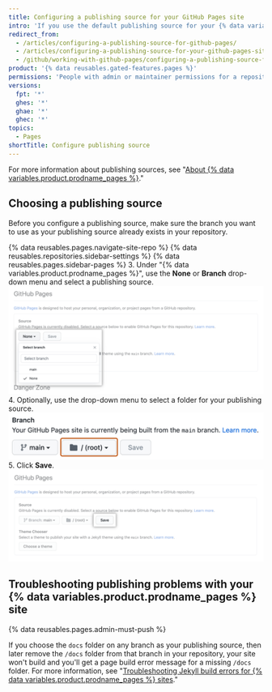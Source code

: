```yaml
---
title: Configuring a publishing source for your GitHub Pages site
intro: 'If you use the default publishing source for your {% data variables.product.prodname_pages %} site, your site will publish automatically. You can also choose to publish your site from a different branch or folder.'
redirect_from:
  - /articles/configuring-a-publishing-source-for-github-pages/
  - /articles/configuring-a-publishing-source-for-your-github-pages-site
  - /github/working-with-github-pages/configuring-a-publishing-source-for-your-github-pages-site
product: '{% data reusables.gated-features.pages %}'
permissions: 'People with admin or maintainer permissions for a repository can configure a publishing source for a {% data variables.product.prodname_pages %} site.'
versions:
  fpt: '*'
  ghes: '*'
  ghae: '*'
  ghec: '*'
topics:
  - Pages
shortTitle: Configure publishing source
---
```


For more information about publishing sources, see "[About {% data variables.product.prodname_pages %}](/articles/about-github-pages#publishing-sources-for-github-pages-sites)."

## Choosing a publishing source

Before you configure a publishing source, make sure the branch you want to use as your publishing source already exists in your repository.

{% data reusables.pages.navigate-site-repo %}
{% data reusables.repositories.sidebar-settings %}
{% data reusables.pages.sidebar-pages %}
3. Under "{% data variables.product.prodname_pages %}", use the **None** or **Branch** drop-down menu and select a publishing source. ![Drop-down menu to select a publishing source](/assets/images/help/pages/publishing-source-drop-down.png)
4. Optionally, use the drop-down menu to select a folder for your publishing source. ![Drop-down menu to select a folder for publishing source](/assets/images/help/pages/publishing-source-folder-drop-down.png)
5. Click **Save**. ![Button to save changes to publishing source settings](/assets/images/help/pages/publishing-source-save.png)

## Troubleshooting publishing problems with your {% data variables.product.prodname_pages %} site

{% data reusables.pages.admin-must-push %}

If you choose the `docs` folder on any branch as your publishing source, then later remove the `/docs` folder from that branch in your repository, your site won't build and you'll get a page build error message for a missing `/docs` folder. For more information, see "[Troubleshooting Jekyll build errors for {% data variables.product.prodname_pages %} sites](/articles/troubleshooting-jekyll-build-errors-for-github-pages-sites#missing-docs-folder)."
